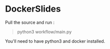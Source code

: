 # DockerSlides

Pull the source and run :
> python3 workflow/main.py

You'll need to have python3 and docker installed.
